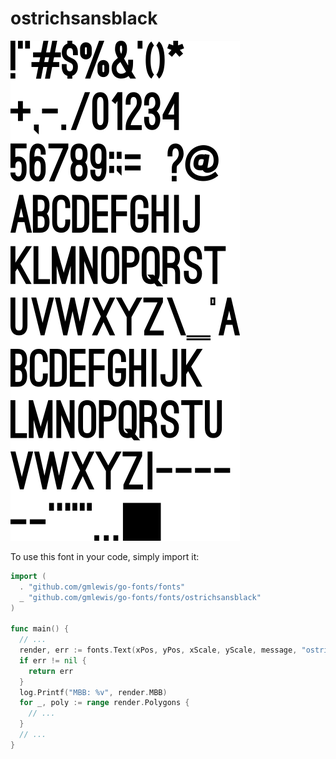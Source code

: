 # ostrichsansblack

![ostrichsansblack](ostrichsansblack.png)

To use this font in your code, simply import it:

```go
import (
  . "github.com/gmlewis/go-fonts/fonts"
  _ "github.com/gmlewis/go-fonts/fonts/ostrichsansblack"
)

func main() {
  // ...
  render, err := fonts.Text(xPos, yPos, xScale, yScale, message, "ostrichsansblack", Center)
  if err != nil {
    return err
  }
  log.Printf("MBB: %v", render.MBB)
  for _, poly := range render.Polygons {
    // ...
  }
  // ...
}
```
